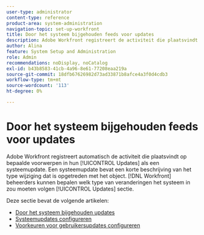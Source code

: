 ```yaml
---
user-type: administrator
content-type: reference
product-area: system-administration
navigation-topic: set-up-workfront
title: Door het systeem bijgehouden feeds voor updates
description: Adobe Workfront registreert de activiteit die plaatsvindt op bepaalde voorwerpen in hun [!UICONTROL Updates] gebied. Een systeemupdate bevat een korte beschrijving van het type wijziging dat is opgetreden met het object. [!DNL Workfront] beheerders kunnen bepalen welk type van veranderingen het systeem in zou moeten volgen [!UICONTROL Updates] sectie.
author: Alina
feature: System Setup and Administration
role: Admin
recommendations: noDisplay, noCatalog
exl-id: b43b8583-41cb-4a96-8e61-77208eaa219a
source-git-commit: 18dfb67626982d73ad33871b8afce4a3f0d4cdb3
workflow-type: tm+mt
source-wordcount: '113'
ht-degree: 0%

---
```


# Door het systeem bijgehouden feeds voor updates

<!--Audited: April, 2024-->

Adobe Workfront registreert automatisch de activiteit die plaatsvindt op bepaalde voorwerpen in hun [!UICONTROL Updates] als een systeemupdate. Een systeemupdate bevat een korte beschrijving van het type wijziging dat is opgetreden met het object. [!DNL Workfront] beheerders kunnen bepalen welk type van veranderingen het systeem in zou moeten volgen [!UICONTROL Updates] sectie.

Deze sectie bevat de volgende artikelen:

* [Door het systeem bijgehouden updates](../../../administration-and-setup/set-up-workfront/system-tracked-update-feeds/system-tracked-update-feeds.md)
* [Systeemupdates configureren](../../../administration-and-setup/set-up-workfront/system-tracked-update-feeds/configure-system-updates.md)
* [Voorkeuren voor gebruikersupdates configureren](../../../administration-and-setup/set-up-workfront/system-tracked-update-feeds/configure-preferences-user-updates.md)
